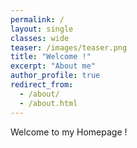 ```yaml
---
permalink: /
layout: single
classes: wide
teaser: /images/teaser.png
title: "Welcome !"
excerpt: "About me"
author_profile: true
redirect_from: 
  - /about/
  - /about.html
---
```



Welcome to my Homepage !
